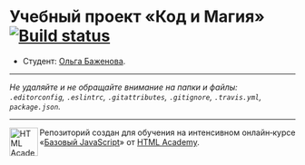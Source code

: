 # Учебный проект «Код и Магия» [![Build status][travis-image]][travis-url]

* Студент: [Ольга Баженова](https://up.htmlacademy.ru/javascript/10/user/386911).

---

_Не удаляйте и не обращайте внимание на папки и файлы:_<br>
_`.editorconfig`, `.eslintrc`, `.gitattributes`, `.gitignore`, `.travis.yml`, `package.json`._

---

<a href="https://htmlacademy.ru/intensive/javascript"><img align="left" width="50" height="50" title="HTML Academy" src="https://up.htmlacademy.ru/static/img/intensive/javascript/logo-for-github.svg"></a>

Репозиторий создан для обучения на интенсивном онлайн‑курсе «[Базовый JavaScript](https://htmlacademy.ru/intensive/javascript)» от [HTML Academy](https://htmlacademy.ru).

[travis-image]: https://travis-ci.org/htmlacademy-javascript/386911-code-and-magick.svg?branch=master
[travis-url]: https://travis-ci.org/htmlacademy-javascript/386911-code-and-magick
